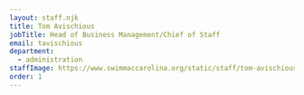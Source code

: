 ```yaml
---
layout: staff.njk
title: Tom Avischious
jobTitle: Head of Business Management/Chief of Staff
email: tavischious
department:
  - administration
staffImage: https://www.swimmaccarolina.org/static/staff/tom-avischious.jpg
order: 1
---
```

